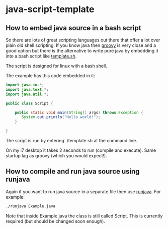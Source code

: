 java-script-template
====================

How to embed java source in a bash script
------------------------------------------
So there are lots of great scripting languages out there that offer a lot over plain old shell scripting. If you know java
then [groovy](http://groovy.codehaus.org/) is very close and a good option but there is the alternative to write pure java by embedding it into a bash script
 like [template.sh](https://github.com/davidmoten/java-script-template/blob/master/template.sh).

The script is designed for linux with a bash shell.

The example has this code embedded in it:

```java
import java.io.*;
import java.text.*;
import java.util.*;

public class Script {

    public static void main(String[] args) throws Exception {
       System.out.println("Hello world!");
    }

}
```

The script is run by entering ./template.sh at the command line.

On my i7 desktop it takes 2 seconds to run (compile and execute). Same startup lag as groovy (which you would expect!).

How to compile and run java source using runjava
---------------------------------------------------
Again if you want to run java source in a separate file then use [runjava](https://github.com/davidmoten/java-script-template/blob/master/runjava). For example:

```bash
./runjava Example.java
```

Note that inside Example.java the class is still called Script. This is currently required (but should be changed soon enough).
